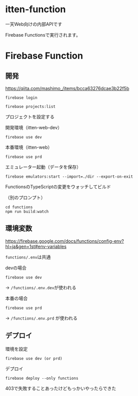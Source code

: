 # itten-function

一天Web向けの内部APIです

Firebase Functionsで実行されます。



# Firebase Function

## 開発

https://qiita.com/mashimo_/items/bcca63276dcae3b22f5b

```
firebase login

firebase projects:list
```

プロジェクトを設定する

開発環境（itten-web-dev）

```
firebase use dev
```

本番環境（itten-web）

```
firebase use prd
```



エミュレーター起動（データを保存）

```
firebase emulators:start --import=./dir --export-on-exit
```

FunctionsのTypeScriptの変更をウォッチしてビルド

（別のプロンプト）

```
cd functions
npm run build:watch
```



## 環境変数

https://firebase.google.com/docs/functions/config-env?hl=ja&gen=1st#env-variables

`functions/.env`は共通

devの場合

```
firebase use dev
```

-> `/functions/.env.dev`が使われる



本番の場合

```
firebase use prd
```

-> `/functions/.env.prd` が使われる



## デプロイ

環境を設定

```
firebase use dev (or prd)
```

デプロイ

```
firebase deploy --only functions
```

403で失敗することあったけどもっかいやったらできた